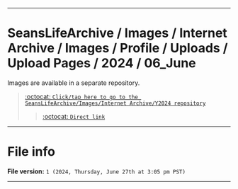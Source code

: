 
***

# SeansLifeArchive / Images / Internet Archive / Images / Profile / Uploads / Upload Pages / 2024 / 06_June

Images are available in a separate repository.

> [:octocat: `Click/tap here to go to the SeansLifeArchive/Images/Internet Archive/Y2024 repository`](https://github.com/seanpm2001/SeansLifeArchive_Images_Internet-Archive_Y2024/)
> > [:octocat: `Direct link`](https://github.com/seanpm2001/SeansLifeArchive_Images_Internet-Archive_Y2024/tree/SeansLifeArchive_Images_Internet-Archive_Y2024_Main-dev/Internet-Archive/Images/Profile/Uploads/Upload-pages/2024/06_June/)

***

# File info

**File version:** `1 (2024, Thursday, June 27th at 3:05 pm PST)`

***
